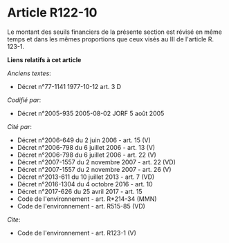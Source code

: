 # Article R122-10

Le montant des seuils financiers de la présente section est révisé en même temps et dans les mêmes proportions que ceux visés
au III de l'article R. 123-1.

**Liens relatifs à cet article**

_Anciens textes_:

  - Décret n°77-1141 1977-10-12 art. 3 D

_Codifié par_:

  - Décret n°2005-935 2005-08-02 JORF 5 août 2005

_Cité par_:

  - Décret n°2006-649 du 2 juin 2006 - art. 15 (V)
  - Décret n°2006-798 du 6 juillet 2006 - art. 13 (V)
  - Décret n°2006-798 du 6 juillet 2006 - art. 22 (V)
  - Décret n°2007-1557 du 2 novembre 2007 - art. 22 (VD)
  - Décret n°2007-1557 du 2 novembre 2007 - art. 26 (V)
  - Décret n°2013-611 du 10 juillet 2013 - art. 7 (VD)
  - Décret n°2016-1304 du 4 octobre 2016 - art. 10
  - Décret n°2017-626 du 25 avril 2017 - art. 15
  - Code de l'environnement - art. R*214-34 (MMN)
  - Code de l'environnement - art. R515-85 (VD)

_Cite_:

  - Code de l'environnement - art. R123-1 (V)
